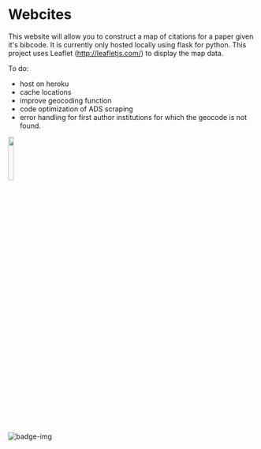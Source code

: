 # Webcites 

This website will allow you to construct a map of citations for a paper given it's bibcode. It is currently only hosted locally using flask for python. This project uses Leaflet (http://leafletjs.com/) to display the map data. 

To do:
- host on heroku
- cache locations
- improve geocoding function 
- code optimization of ADS scraping
- error handling for first author institutions for which the geocode is not found. 

<img src="http://dotastronomy.com/wp-content/uploads/2013/01/dotlogo_black.png" width="15%">

![badge-img](https://img.shields.io/badge/Made%20at-%23dotastro-brightgreen.svg)
